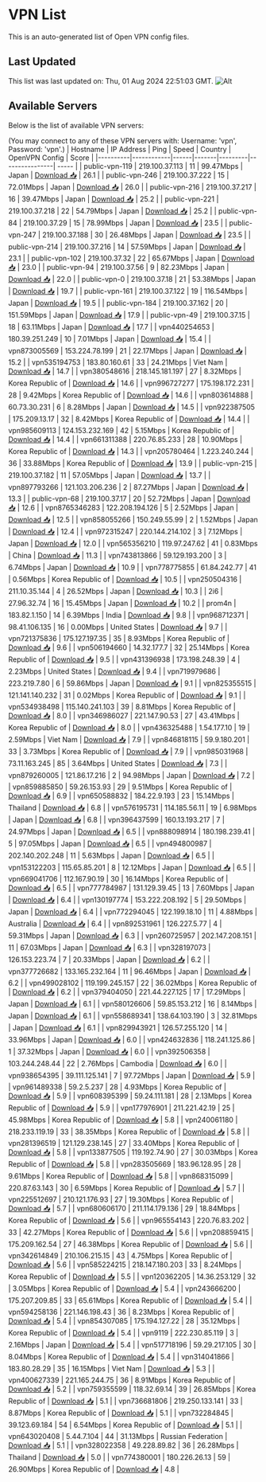 # VPN List

This is an auto-generated list of Open VPN config files.

## Last Updated

This list was last updated on: Thu, 01 Aug 2024 22:51:03 GMT.
![Alt](https://repobeats.axiom.co/api/embed/186b98318ef1479477931607c1ad7d823f12451f.svg "Repobeats analytics image")

## Available Servers

Below is the list of available VPN servers:

(You may connect to any of these VPN servers with: Username: 'vpn', Password: 'vpn'.)
| Hostname | IP Address | Ping | Speed | Country | OpenVPN Config | Score |
|----------|------------|------|-------|---------|----------------| ----- |
| public-vpn-119 | 219.100.37.113 | 11 | 99.47Mbps | Japan | [Download 📥](./configs/server_0_JP.ovpn) | 26.1 |
| public-vpn-246 | 219.100.37.222 | 15 | 72.01Mbps | Japan | [Download 📥](./configs/server_1_JP.ovpn) | 26.0 |
| public-vpn-216 | 219.100.37.217 | 16 | 39.47Mbps | Japan | [Download 📥](./configs/server_2_JP.ovpn) | 25.2 |
| public-vpn-221 | 219.100.37.218 | 22 | 54.79Mbps | Japan | [Download 📥](./configs/server_3_JP.ovpn) | 25.2 |
| public-vpn-84 | 219.100.37.29 | 15 | 78.99Mbps | Japan | [Download 📥](./configs/server_4_JP.ovpn) | 23.5 |
| public-vpn-247 | 219.100.37.188 | 30 | 26.48Mbps | Japan | [Download 📥](./configs/server_5_JP.ovpn) | 23.5 |
| public-vpn-214 | 219.100.37.216 | 14 | 57.59Mbps | Japan | [Download 📥](./configs/server_6_JP.ovpn) | 23.1 |
| public-vpn-102 | 219.100.37.32 | 22 | 65.67Mbps | Japan | [Download 📥](./configs/server_7_JP.ovpn) | 23.0 |
| public-vpn-94 | 219.100.37.56 | 9 | 82.23Mbps | Japan | [Download 📥](./configs/server_8_JP.ovpn) | 22.0 |
| public-vpn-0 | 219.100.37.18 | 21 | 53.38Mbps | Japan | [Download 📥](./configs/server_9_JP.ovpn) | 19.7 |
| public-vpn-161 | 219.100.37.122 | 19 | 116.54Mbps | Japan | [Download 📥](./configs/server_10_JP.ovpn) | 19.5 |
| public-vpn-184 | 219.100.37.162 | 20 | 151.59Mbps | Japan | [Download 📥](./configs/server_11_JP.ovpn) | 17.9 |
| public-vpn-49 | 219.100.37.15 | 18 | 63.11Mbps | Japan | [Download 📥](./configs/server_12_JP.ovpn) | 17.7 |
| vpn440254653 | 180.39.251.249 | 10 | 7.01Mbps | Japan | [Download 📥](./configs/server_13_JP.ovpn) | 15.4 |
| vpn873005569 | 153.224.78.199 | 21 | 22.17Mbps | Japan | [Download 📥](./configs/server_14_JP.ovpn) | 15.2 |
| vpn535194753 | 183.80.160.61 | 33 | 24.21Mbps | Viet Nam | [Download 📥](./configs/server_15_VN.ovpn) | 14.7 |
| vpn380548616 | 218.145.181.197 | 27 | 8.32Mbps | Korea Republic of | [Download 📥](./configs/server_16_KR.ovpn) | 14.6 |
| vpn996727277 | 175.198.172.231 | 28 | 9.42Mbps | Korea Republic of | [Download 📥](./configs/server_17_KR.ovpn) | 14.6 |
| vpn803614888 | 60.73.30.231 | 6 | 8.28Mbps | Japan | [Download 📥](./configs/server_18_JP.ovpn) | 14.5 |
| vpn922387505 | 175.209.13.17 | 32 | 8.42Mbps | Korea Republic of | [Download 📥](./configs/server_19_KR.ovpn) | 14.4 |
| vpn985609113 | 124.153.232.169 | 42 | 5.15Mbps | Korea Republic of | [Download 📥](./configs/server_20_KR.ovpn) | 14.4 |
| vpn661311388 | 220.76.85.233 | 28 | 10.90Mbps | Korea Republic of | [Download 📥](./configs/server_21_KR.ovpn) | 14.3 |
| vpn205780464 | 1.223.240.244 | 36 | 33.88Mbps | Korea Republic of | [Download 📥](./configs/server_22_KR.ovpn) | 13.9 |
| public-vpn-215 | 219.100.37.182 | 11 | 57.05Mbps | Japan | [Download 📥](./configs/server_23_JP.ovpn) | 13.7 |
| vpn897793266 | 121.103.206.236 | 2 | 87.27Mbps | Japan | [Download 📥](./configs/server_24_JP.ovpn) | 13.3 |
| public-vpn-68 | 219.100.37.17 | 20 | 52.72Mbps | Japan | [Download 📥](./configs/server_25_JP.ovpn) | 12.6 |
| vpn8765346283 | 122.208.194.126 | 5 | 2.52Mbps | Japan | [Download 📥](./configs/server_26_JP.ovpn) | 12.5 |
| vpn858055266 | 150.249.55.99 | 2 | 1.52Mbps | Japan | [Download 📥](./configs/server_27_JP.ovpn) | 12.4 |
| vpn972315247 | 220.144.214.102 | 3 | 7.12Mbps | Japan | [Download 📥](./configs/server_28_JP.ovpn) | 12.0 |
| vpn565356210 | 119.97.247.62 | 41 | 0.83Mbps | China | [Download 📥](./configs/server_29_CN.ovpn) | 11.3 |
| vpn743813866 | 59.129.193.200 | 3 | 6.74Mbps | Japan | [Download 📥](./configs/server_30_JP.ovpn) | 10.9 |
| vpn778775855 | 61.84.242.77 | 41 | 0.56Mbps | Korea Republic of | [Download 📥](./configs/server_31_KR.ovpn) | 10.5 |
| vpn250504316 | 211.10.35.144 | 4 | 26.52Mbps | Japan | [Download 📥](./configs/server_32_JP.ovpn) | 10.3 |
| 2i6 | 27.96.32.74 | 16 | 15.45Mbps | Japan | [Download 📥](./configs/server_33_JP.ovpn) | 10.2 |
| prom4n | 183.82.1.150 | 14 | 6.39Mbps | India | [Download 📥](./configs/server_34_IN.ovpn) | 9.8 |
| vpn968712371 | 98.41.106.135 | 16 | 0.00Mbps | United States | [Download 📥](./configs/server_35_US.ovpn) | 9.7 |
| vpn721375836 | 175.127.197.35 | 35 | 8.93Mbps | Korea Republic of | [Download 📥](./configs/server_36_KR.ovpn) | 9.6 |
| vpn506194660 | 14.32.177.7 | 32 | 25.14Mbps | Korea Republic of | [Download 📥](./configs/server_37_KR.ovpn) | 9.5 |
| vpn431396938 | 173.198.248.39 | 4 | 2.23Mbps | United States | [Download 📥](./configs/server_38_US.ovpn) | 9.4 |
| vpn719979686 | 223.219.7.80 | 6 | 59.86Mbps | Japan | [Download 📥](./configs/server_39_JP.ovpn) | 9.1 |
| vpn825355515 | 121.141.140.232 | 31 | 0.02Mbps | Korea Republic of | [Download 📥](./configs/server_40_KR.ovpn) | 9.1 |
| vpn534938498 | 115.140.241.103 | 39 | 8.81Mbps | Korea Republic of | [Download 📥](./configs/server_41_KR.ovpn) | 8.0 |
| vpn346986027 | 221.147.90.53 | 27 | 43.41Mbps | Korea Republic of | [Download 📥](./configs/server_42_KR.ovpn) | 8.0 |
| vpn436325488 | 1.54.177.10 | 19 | 2.59Mbps | Viet Nam | [Download 📥](./configs/server_43_VN.ovpn) | 7.9 |
| vpn846818115 | 59.9.180.201 | 33 | 3.73Mbps | Korea Republic of | [Download 📥](./configs/server_44_KR.ovpn) | 7.9 |
| vpn985031968 | 73.11.163.245 | 85 | 3.64Mbps | United States | [Download 📥](./configs/server_45_US.ovpn) | 7.3 |
| vpn879260005 | 121.86.17.216 | 2 | 94.98Mbps | Japan | [Download 📥](./configs/server_46_JP.ovpn) | 7.2 |
| vpn859885850 | 59.26.153.93 | 29 | 9.51Mbps | Korea Republic of | [Download 📥](./configs/server_47_KR.ovpn) | 6.9 |
| vpn650588832 | 184.22.9.193 | 23 | 15.14Mbps | Thailand | [Download 📥](./configs/server_48_TH.ovpn) | 6.8 |
| vpn576195731 | 114.185.56.11 | 19 | 6.98Mbps | Japan | [Download 📥](./configs/server_49_JP.ovpn) | 6.8 |
| vpn396437599 | 160.13.193.217 | 7 | 24.97Mbps | Japan | [Download 📥](./configs/server_50_JP.ovpn) | 6.5 |
| vpn888098914 | 180.198.239.41 | 5 | 97.05Mbps | Japan | [Download 📥](./configs/server_51_JP.ovpn) | 6.5 |
| vpn494800987 | 202.140.202.248 | 11 | 5.63Mbps | Japan | [Download 📥](./configs/server_52_JP.ovpn) | 6.5 |
| vpn153122203 | 115.65.85.201 | 8 | 12.12Mbps | Japan | [Download 📥](./configs/server_53_JP.ovpn) | 6.5 |
| vpn669041706 | 112.167.90.19 | 30 | 16.14Mbps | Korea Republic of | [Download 📥](./configs/server_54_KR.ovpn) | 6.5 |
| vpn777784987 | 131.129.39.45 | 13 | 7.60Mbps | Japan | [Download 📥](./configs/server_55_JP.ovpn) | 6.4 |
| vpn130197774 | 153.222.208.192 | 5 | 29.50Mbps | Japan | [Download 📥](./configs/server_56_JP.ovpn) | 6.4 |
| vpn772294045 | 122.199.18.10 | 11 | 4.88Mbps | Australia | [Download 📥](./configs/server_57_AU.ovpn) | 6.4 |
| vpn892531961 | 126.227.5.77 | 4 | 59.31Mbps | Japan | [Download 📥](./configs/server_58_JP.ovpn) | 6.3 |
| vpn260725957 | 202.147.208.151 | 11 | 67.03Mbps | Japan | [Download 📥](./configs/server_59_JP.ovpn) | 6.3 |
| vpn328197073 | 126.153.223.74 | 7 | 20.33Mbps | Japan | [Download 📥](./configs/server_60_JP.ovpn) | 6.2 |
| vpn377726682 | 133.165.232.164 | 11 | 96.46Mbps | Japan | [Download 📥](./configs/server_61_JP.ovpn) | 6.2 |
| vpn499028102 | 119.199.245.157 | 22 | 36.02Mbps | Korea Republic of | [Download 📥](./configs/server_62_KR.ovpn) | 6.2 |
| vpn379404050 | 221.44.227.125 | 17 | 17.29Mbps | Japan | [Download 📥](./configs/server_63_JP.ovpn) | 6.1 |
| vpn580126606 | 59.85.153.212 | 16 | 8.14Mbps | Japan | [Download 📥](./configs/server_64_JP.ovpn) | 6.1 |
| vpn558689341 | 138.64.103.190 | 3 | 32.81Mbps | Japan | [Download 📥](./configs/server_65_JP.ovpn) | 6.1 |
| vpn829943921 | 126.57.255.120 | 14 | 33.96Mbps | Japan | [Download 📥](./configs/server_66_JP.ovpn) | 6.0 |
| vpn424632836 | 118.241.125.86 | 1 | 37.32Mbps | Japan | [Download 📥](./configs/server_67_JP.ovpn) | 6.0 |
| vpn392506358 | 103.244.248.44 | 22 | 2.76Mbps | Cambodia | [Download 📥](./configs/server_68_KH.ovpn) | 6.0 |
| vpn938654395 | 39.111.125.141 | 7 | 97.72Mbps | Japan | [Download 📥](./configs/server_69_JP.ovpn) | 5.9 |
| vpn961489338 | 59.2.5.237 | 28 | 4.93Mbps | Korea Republic of | [Download 📥](./configs/server_70_KR.ovpn) | 5.9 |
| vpn608395399 | 59.24.111.181 | 28 | 2.13Mbps | Korea Republic of | [Download 📥](./configs/server_71_KR.ovpn) | 5.9 |
| vpn177976901 | 211.221.42.19 | 25 | 45.98Mbps | Korea Republic of | [Download 📥](./configs/server_72_KR.ovpn) | 5.8 |
| vpn240061180 | 218.233.119.19 | 33 | 38.35Mbps | Korea Republic of | [Download 📥](./configs/server_73_KR.ovpn) | 5.8 |
| vpn281396519 | 121.129.238.145 | 27 | 33.40Mbps | Korea Republic of | [Download 📥](./configs/server_74_KR.ovpn) | 5.8 |
| vpn133877505 | 119.192.74.90 | 27 | 30.03Mbps | Korea Republic of | [Download 📥](./configs/server_75_KR.ovpn) | 5.8 |
| vpn283505669 | 183.96.128.95 | 28 | 9.61Mbps | Korea Republic of | [Download 📥](./configs/server_76_KR.ovpn) | 5.8 |
| vpn868315099 | 220.87.63.143 | 30 | 6.59Mbps | Korea Republic of | [Download 📥](./configs/server_77_KR.ovpn) | 5.7 |
| vpn225512697 | 210.121.176.93 | 27 | 19.30Mbps | Korea Republic of | [Download 📥](./configs/server_78_KR.ovpn) | 5.7 |
| vpn680606170 | 211.114.179.136 | 29 | 18.84Mbps | Korea Republic of | [Download 📥](./configs/server_79_KR.ovpn) | 5.6 |
| vpn965554143 | 220.76.83.202 | 33 | 42.27Mbps | Korea Republic of | [Download 📥](./configs/server_80_KR.ovpn) | 5.6 |
| vpn208859415 | 175.209.162.54 | 27 | 46.38Mbps | Korea Republic of | [Download 📥](./configs/server_81_KR.ovpn) | 5.6 |
| vpn342614849 | 210.106.215.15 | 43 | 4.75Mbps | Korea Republic of | [Download 📥](./configs/server_82_KR.ovpn) | 5.6 |
| vpn585224215 | 218.147.180.203 | 33 | 8.24Mbps | Korea Republic of | [Download 📥](./configs/server_83_KR.ovpn) | 5.5 |
| vpn120362205 | 14.36.253.129 | 32 | 3.05Mbps | Korea Republic of | [Download 📥](./configs/server_84_KR.ovpn) | 5.4 |
| vpn243666200 | 175.207.209.85 | 33 | 65.61Mbps | Korea Republic of | [Download 📥](./configs/server_85_KR.ovpn) | 5.4 |
| vpn594258136 | 221.146.198.43 | 36 | 8.23Mbps | Korea Republic of | [Download 📥](./configs/server_86_KR.ovpn) | 5.4 |
| vpn854307085 | 175.194.127.22 | 28 | 35.12Mbps | Korea Republic of | [Download 📥](./configs/server_87_KR.ovpn) | 5.4 |
| vpn9119 | 222.230.85.119 | 3 | 2.16Mbps | Japan | [Download 📥](./configs/server_88_JP.ovpn) | 5.4 |
| vpn517718196 | 59.29.217.105 | 30 | 8.04Mbps | Korea Republic of | [Download 📥](./configs/server_89_KR.ovpn) | 5.4 |
| vpn314041866 | 183.80.28.29 | 35 | 16.15Mbps | Viet Nam | [Download 📥](./configs/server_90_VN.ovpn) | 5.3 |
| vpn400627339 | 221.165.244.75 | 36 | 8.91Mbps | Korea Republic of | [Download 📥](./configs/server_91_KR.ovpn) | 5.2 |
| vpn759355599 | 118.32.69.14 | 39 | 26.85Mbps | Korea Republic of | [Download 📥](./configs/server_92_KR.ovpn) | 5.1 |
| vpn736681806 | 219.250.133.141 | 33 | 8.87Mbps | Korea Republic of | [Download 📥](./configs/server_93_KR.ovpn) | 5.1 |
| vpn732284845 | 39.123.69.184 | 54 | 6.54Mbps | Korea Republic of | [Download 📥](./configs/server_94_KR.ovpn) | 5.1 |
| vpn643020408 | 5.44.7.104 | 44 | 31.13Mbps | Russian Federation | [Download 📥](./configs/server_95_RU.ovpn) | 5.1 |
| vpn328022358 | 49.228.89.82 | 36 | 26.28Mbps | Thailand | [Download 📥](./configs/server_96_TH.ovpn) | 5.0 |
| vpn774380001 | 180.226.26.13 | 59 | 26.90Mbps | Korea Republic of | [Download 📥](./configs/server_97_KR.ovpn) | 4.8 |

